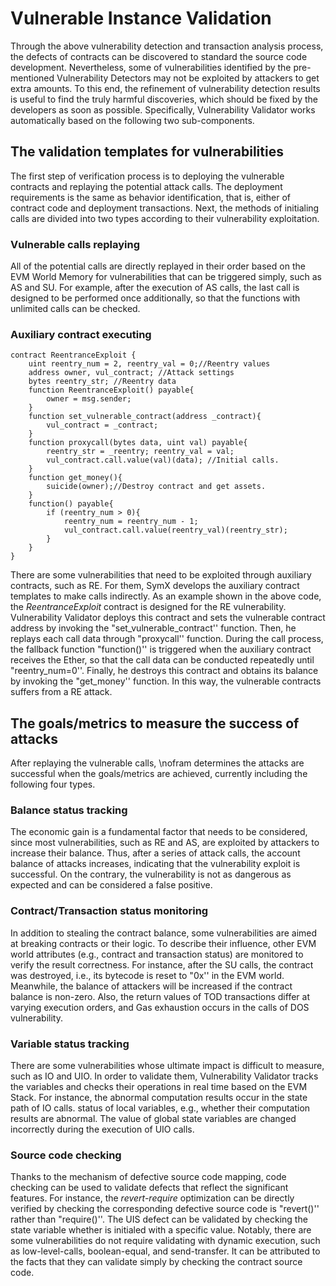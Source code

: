 # Vulnerable Instance Validation

Through the above vulnerability detection and transaction analysis process, the defects of contracts can be discovered to standard the source code development. Nevertheless, some of vulnerabilities identified by the pre-mentioned Vulnerability Detectors may not be exploited by attackers to get extra amounts. To this end, the refinement of vulnerability detection results is useful to find the truly harmful discoveries, which should be fixed by the developers as soon as possible. Specifically, Vulnerability Validator works automatically based on the following two sub-components. 

## The validation templates for vulnerabilities

The first step of verification process is to deploying the vulnerable contracts and replaying the potential attack calls. The deployment requirements is the same as behavior identification, that is, either of contract code and deployment transactions. Next, the methods of initialing calls are divided into two types according to their vulnerability exploitation. 

### Vulnerable calls replaying

All of the potential calls are directly replayed in their order based on the EVM World Memory for vulnerabilities that can be triggered simply, such as AS and SU. For example, after the execution of AS calls, the last call is designed to be performed once additionally, so that the functions with unlimited calls can be checked. 

### Auxiliary contract executing

```solidity
contract ReentranceExploit {
	uint reentry_num = 2, reentry_val = 0;//Reentry values 
	address owner, vul_contract; //Attack settings
	bytes reentry_str; //Reentry data
	function ReentranceExploit() payable{
		owner = msg.sender;
	}
	function set_vulnerable_contract(address _contract){
		vul_contract = _contract;
	}
	function proxycall(bytes data, uint val) payable{
		reentry_str = _reentry; reentry_val = val;
		vul_contract.call.value(val)(data);	//Initial calls.
	}
	function get_money(){
		suicide(owner);//Destroy contract and get assets.
	}
	function() payable{
		if (reentry_num > 0){
			reentry_num = reentry_num - 1;
			vul_contract.call.value(reentry_val)(reentry_str);
		}
	}
}
```

There are some vulnerabilities that need to be exploited through auxiliary contracts, such as RE. For them, SymX develops the auxiliary contract templates to make calls indirectly. As an example shown in the above code, the *ReentranceExploit* contract is designed for the RE vulnerability. Vulnerability Validator deploys this contract and sets the vulnerable contract address by invoking the "set\_vulnerable\_contract'' function. Then, he replays each call data through "proxycall'' function. During the call process, the fallback function  "function()'' is triggered when the auxiliary contract receives the Ether, so that the call data can be conducted repeatedly until "reentry\_num=0''. Finally, he destroys this contract and obtains its balance by invoking the "get\_money'' function. In this way, the vulnerable contracts suffers from a RE attack. 

## The goals/metrics to measure the success of attacks

After replaying the vulnerable calls, \nofram determines the attacks are successful when the goals/metrics are achieved, currently including the following four types. 

### Balance status tracking

The economic gain is a fundamental factor that needs to be considered, since most vulnerabilities, such as RE and AS, are exploited by attackers to increase their balance. Thus, after a series of attack calls, the account balance of attacks increases, indicating that the vulnerability exploit is successful. On the contrary, the vulnerability is not as dangerous as expected and can be considered a false positive. 

### Contract/Transaction status monitoring

In addition to stealing the contract balance, some vulnerabilities are aimed at breaking contracts or their logic. To describe their influence, other EVM world attributes (e.g., contract and transaction status) are monitored to verify the result correctness. For instance, after the SU calls, the contract was destroyed, i.e., its bytecode is reset to "0x'' in the EVM world. Meanwhile, the balance of attackers will be increased if the contract balance is non-zero. Also, the return values of TOD transactions differ at varying execution orders, and Gas exhaustion occurs in the calls of DOS vulnerability. 

### Variable status tracking

There are some vulnerabilities whose ultimate impact is difficult to measure, such as IO and UIO. In order to validate them, Vulnerability Validator tracks the variables and checks their operations in real time based on the EVM Stack. For instance, the abnormal computation results occur in the state path of IO calls. status of local variables, e.g., whether their computation results are abnormal. The value of global state variables are changed incorrectly during the execution of UIO calls. 

### Source code checking

Thanks to the mechanism of defective source code mapping, code checking can be used to validate defects that reflect the significant features. For instance, the *revert-require* optimization can be directly verified by checking the corresponding defective source code is "revert()'' rather than "require()''. The UIS defect can be validated by checking the state variable whether is initialed with a specific value. Notably, there are some vulnerabilities do not require validating with dynamic execution, such as low-level-calls, boolean-equal, and send-transfer. It can be attributed to the facts that they can validate simply by checking the contract source code.